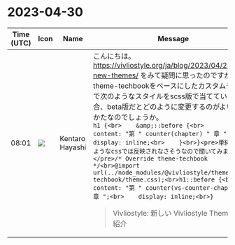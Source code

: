 # 2023-04-30

|Time (UTC)|Icon|Name|Message|
|---|---|---|---|
|08:01|![](https://avatars.slack-edge.com/2021-12-10/2827928206612_b9d85758b976c24acf8a_72.png)|Kentaro Hayashi|こんにちは。<br><https://vivliostyle.org/ja/blog/2023/04/23/intro-new-themes/> をみて疑問に思ったのですが、theme-techbookをベースにしたカスタムテーマで次のようなスタイルをscss版で当てていた場合、beta版だとどのように変更するのがよいやりかたなのでしょうか。<br>```h1 {<br>    &amp;::before {<br>        content: "第 " counter(chapter) " 章 ";<br>        display: inline;<br>    }<br>}<pre>単純に次のようなcssでは反映されなさそうなので聞いてみました。</pre>/* Override theme-techbook */<br>@import url(../node_modules/@vivliostyle/theme-techbook/theme.css);<br>h1::before {<br>    content: "第 " counter(vs-counter-chapter) " 章 ";<br>    display: inline;<br>}```<br><blockquote>Vivliostyle: 新しい Vivliostyle Themes のご紹介</blockquote>|
